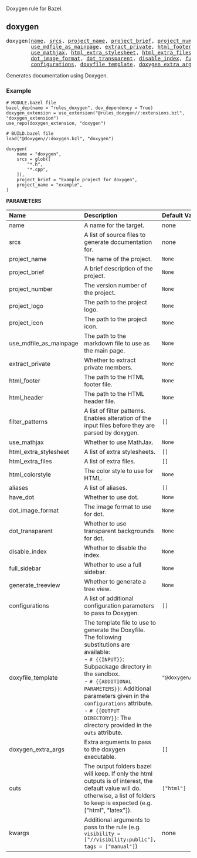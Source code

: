 <!-- Generated with Stardoc: http://skydoc.bazel.build -->

Doxygen rule for Bazel.

<a id="doxygen"></a>

## doxygen

<pre>
doxygen(<a href="#doxygen-name">name</a>, <a href="#doxygen-srcs">srcs</a>, <a href="#doxygen-project_name">project_name</a>, <a href="#doxygen-project_brief">project_brief</a>, <a href="#doxygen-project_number">project_number</a>, <a href="#doxygen-project_logo">project_logo</a>, <a href="#doxygen-project_icon">project_icon</a>,
        <a href="#doxygen-use_mdfile_as_mainpage">use_mdfile_as_mainpage</a>, <a href="#doxygen-extract_private">extract_private</a>, <a href="#doxygen-html_footer">html_footer</a>, <a href="#doxygen-html_header">html_header</a>, <a href="#doxygen-filter_patterns">filter_patterns</a>,
        <a href="#doxygen-use_mathjax">use_mathjax</a>, <a href="#doxygen-html_extra_stylesheet">html_extra_stylesheet</a>, <a href="#doxygen-html_extra_files">html_extra_files</a>, <a href="#doxygen-html_colorstyle">html_colorstyle</a>, <a href="#doxygen-aliases">aliases</a>, <a href="#doxygen-have_dot">have_dot</a>,
        <a href="#doxygen-dot_image_format">dot_image_format</a>, <a href="#doxygen-dot_transparent">dot_transparent</a>, <a href="#doxygen-disable_index">disable_index</a>, <a href="#doxygen-full_sidebar">full_sidebar</a>, <a href="#doxygen-generate_treeview">generate_treeview</a>,
        <a href="#doxygen-configurations">configurations</a>, <a href="#doxygen-doxyfile_template">doxyfile_template</a>, <a href="#doxygen-doxygen_extra_args">doxygen_extra_args</a>, <a href="#doxygen-outs">outs</a>, <a href="#doxygen-kwargs">kwargs</a>)
</pre>

Generates documentation using Doxygen.

### Example

```starlark
# MODULE.bazel file
bazel_dep(name = "rules_doxygen", dev_dependency = True)
doxygen_extension = use_extension("@rules_doxygen//:extensions.bzl", "doxygen_extension")
use_repo(doxygen_extension, "doxygen")
```

```starlark
# BUILD.bazel file
load("@doxygen//:doxygen.bzl", "doxygen")

doxygen(
    name = "doxygen",
    srcs = glob([
        "*.h",
        "*.cpp",
    ]),
    project_brief = "Example project for doxygen",
    project_name = "example",
)
```


**PARAMETERS**


| Name  | Description | Default Value |
| :------------- | :------------- | :------------- |
| <a id="doxygen-name"></a>name |  A name for the target.   |  none |
| <a id="doxygen-srcs"></a>srcs |  A list of source files to generate documentation for.   |  none |
| <a id="doxygen-project_name"></a>project_name |  The name of the project.   |  `None` |
| <a id="doxygen-project_brief"></a>project_brief |  A brief description of the project.   |  `None` |
| <a id="doxygen-project_number"></a>project_number |  The version number of the project.   |  `None` |
| <a id="doxygen-project_logo"></a>project_logo |  The path to the project logo.   |  `None` |
| <a id="doxygen-project_icon"></a>project_icon |  The path to the project icon.   |  `None` |
| <a id="doxygen-use_mdfile_as_mainpage"></a>use_mdfile_as_mainpage |  The path to the markdown file to use as the main page.   |  `None` |
| <a id="doxygen-extract_private"></a>extract_private |  Whether to extract private members.   |  `None` |
| <a id="doxygen-html_footer"></a>html_footer |  The path to the HTML footer file.   |  `None` |
| <a id="doxygen-html_header"></a>html_header |  The path to the HTML header file.   |  `None` |
| <a id="doxygen-filter_patterns"></a>filter_patterns |  A list of filter patterns. Enables alteration of the input files before they are parsed by doxygen.   |  `[]` |
| <a id="doxygen-use_mathjax"></a>use_mathjax |  Whether to use MathJax.   |  `None` |
| <a id="doxygen-html_extra_stylesheet"></a>html_extra_stylesheet |  A list of extra stylesheets.   |  `[]` |
| <a id="doxygen-html_extra_files"></a>html_extra_files |  A list of extra files.   |  `[]` |
| <a id="doxygen-html_colorstyle"></a>html_colorstyle |  The color style to use for HTML.   |  `None` |
| <a id="doxygen-aliases"></a>aliases |  A list of aliases.   |  `[]` |
| <a id="doxygen-have_dot"></a>have_dot |  Whether to use dot.   |  `None` |
| <a id="doxygen-dot_image_format"></a>dot_image_format |  The image format to use for dot.   |  `None` |
| <a id="doxygen-dot_transparent"></a>dot_transparent |  Whether to use transparent backgrounds for dot.   |  `None` |
| <a id="doxygen-disable_index"></a>disable_index |  Whether to disable the index.   |  `None` |
| <a id="doxygen-full_sidebar"></a>full_sidebar |  Whether to use a full sidebar.   |  `None` |
| <a id="doxygen-generate_treeview"></a>generate_treeview |  Whether to generate a tree view.   |  `None` |
| <a id="doxygen-configurations"></a>configurations |  A list of additional configuration parameters to pass to Doxygen.   |  `[]` |
| <a id="doxygen-doxyfile_template"></a>doxyfile_template |  The template file to use to generate the Doxyfile. The following substitutions are available:<br> - `# {{INPUT}}`: Subpackage directory in the sandbox.<br> - `# {{ADDITIONAL PARAMETERS}}`: Additional parameters given in the `configurations` attribute.<br> - `# {{OUTPUT DIRECTORY}}`: The directory provided in the `outs` attribute.   |  `"@doxygen//:Doxyfile.template"` |
| <a id="doxygen-doxygen_extra_args"></a>doxygen_extra_args |  Extra arguments to pass to the doxygen executable.   |  `[]` |
| <a id="doxygen-outs"></a>outs |  The output folders bazel will keep. If only the html outputs is of interest, the default value will do. otherwise, a list of folders to keep is expected (e.g. ["html", "latex"]).   |  `["html"]` |
| <a id="doxygen-kwargs"></a>kwargs |  Additional arguments to pass to the rule (e.g. `visibility = ["//visibility:public"], tags = ["manual"]`)   |  none |


